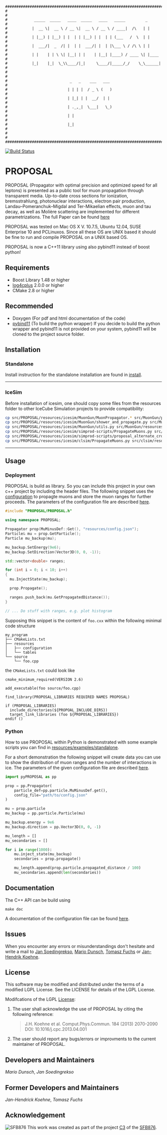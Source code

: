 ```
###############################################################################
#                                                                             #
#            _____  _____   ____  _____   ____   _____         _              #
#           |  __ \|  __ \ / __ \|  __ \ / __ \ / ____|  /\   | |             #
#           | |__) | |__) | |  | | |__) | |  | | (___   /  \  | |             #
#           |  ___/|  _  /| |  | |  ___/| |  | |\___ \ / /\ \ | |             #
#           | |    | | \ \| |__| | |    | |__| |____) / ____ \| |____         #
#           |_|    |_|  \_\\____/|_|     \____/|_____/_/    \_\______|        #
#                                                                             #
#                            _   _    ___   ___                               #
#                           | | | |  / _ \ (   )                              #
#                           | |_| | |  __/  | |                               #
#                           | ._,_|  \___|   \_)                              #
#                           | |                                               #
#                           |_|                                               #
#                                                                             #
###############################################################################
```

[![Build Status](https://travis-ci.org/tudo-astroparticlephysics/PROPOSAL.svg?branch=master)](https://travis-ci.org/tudo-astroparticlephysics/PROPOSAL)

# PROPOSAL #

PROPOSAL (Propagator with optimal precision and optimized speed for all
leptons) is presented as a public tool for muon propagation through transparent
media. Up-to-date cross sections for ionization, bremsstrahlung, photonuclear
interactions, electron pair production, Landau–Pomeranchuk–Migdal and
Ter-Mikaelian effects, muon and tau decay, as well as Molière scattering are
implemented for different parametrizations.
The full Paper can be found
[here](http://www.sciencedirect.com/science/article/pii/S0010465513001355)

PROPOSAL was tested on Mac OS X V. 10.7.5, Ubuntu 12.04, SUSE Enterprise 10 and PCLinuxos. Since
all these OS are UNIX based it should be fine to run and compile PROPOSAL on a UNIX based OS.

PROPOSAL is now a C++11 library using also pybind11 instead of boost python!

## Requirements ##

- Boost Library 1.48 or higher
- [log4cplus](https://github.com/log4cplus/log4cplus) 2.0.0 or higher
- CMake 2.8 or higher

## Recommended ##

- Doxygen (For pdf and html documentation of the code)
- [pybind11](https://github.com/pybind/pybind11)
  (To build the python wrapper)
  If you decide to build the python wrapper and pybind11 is not
  provided on your system, pybind11 will be cloned to the project
  source folder.

## Installation ##

### Standalone ###

Install instruction for the standalone installation
are found in [install](INSTALL.md).

---

### IceSim ###

Before installation of icesim, one should copy some files from the
resources folder to other IceCube Simulation projects to provide compatibility:

```sh
cp src/PROPOSAL/resources/icesim/MuonGun/MuonPropagator.* src/MuonGun/private/MuonGun/
cp src/PROPOSAL/resources/icesim/MuonGun/shower_and_propagate.py src/MuonGun/resources/scripts/
cp src/PROPOSAL/resources/icesim/MuonGun/utils.py src/MuonGun/resources/scripts/
cp src/PROPOSAL/resources/icesim/simprod-scripts/PropagateMuons.py src/simprod-scripts/python/segments/
cp src/PROPOSAL/resources/icesim/simprod-scripts/proposal_alternate_cross_sections.py src/simprod-scripts/resources/examples/proposal_alternate_cross_sections.py
cp src/PROPOSAL/resources/icesim/clsim/PropagateMuons.py src/clsim/resources/scripts/photonPaths/
```
---

## Usage ##

### Deployment ###

PROPOSAL is build as library. So you can include this project in your own
c++ project by including the header files. The following snippet uses the
[configuration](resources/config.json) to propagte muons and
store the muon ranges for further proceeds.
The parameters of the configuration file are described
[here](resources/config_docu.md).

```c++
#include "PROPOSAL/PROPOSAL.h"

using namespace PROPOSAL;

Propagator prop(MuMinusDef::Get(), "resources/config.json");
Particle& mu = prop.GetParticle();
Particle mu_backup(mu);

mu_backup.SetEnergy(9e6);
mu_backup.SetDirection(Vector3D(0, 0, -1));

std::vector<double> ranges;

for (int i = 0; i < 10; i++)
{
  mu.InjectState(mu_backup);

  prop.Propagate();

  ranges.push_back(mu.GetPropagatedDistance());
}

// ... Do stuff with ranges, e.g. plot histogram

```

Supposing this snippet is the content of `foo.cxx` within the
following minimal code structure

    my_program
    ├── CMakeLists.txt
    ├── resources
    │   ├── configuration
    │   └── tables
    └── source
        └── foo.cpp

the `CMakeLists.txt` could look like

```
cmake_minimum_required(VERSION 2.6)

add_executable(foo source/foo.cpp)

find_library(PROPOSAL_LIBRARIES REQUIRED NAMES PROPOSAL)

if (PROPOSAL_LIBRARIES)
  include_directories(${PROPOAL_INCLUDE_DIRS})
  target_link_libraries (foo ${PROPOSAL_LIBRARIES})
endif ()
```

### Python ###

How to use PROPOSAL within Python is demonstrated with some example
scripts you can find in
[resources/examples/standalone](resources/examples/standalone).

For a short demonstration the following snippet will create data you can use to
show the distribution of muon ranges and the number of interactions in ice.
The parameters of the given configuration file are described
[here](resources/config_docu.md).

```python
import pyPROPOSAL as pp

prop = pp.Propagator(
	particle_def=pp.particle.MuMinusDef.get(),
	config_file="path/to/config.json"
)

mu = prop.particle
mu_backup = pp.particle.Particle(mu)

mu_backup.energy = 9e6
mu_backup.direction = pp.Vector3D(0, 0, -1)

mu_length = []
mu_secondaries = []

for i in range(1000):
    mu.inject_state(mu_backup)
    secondaries = prop.propagate()

    mu_length.append(prop.particle.propagated_distance / 100)
    mu_secondaries.append(len(secondaries))
```

## Documentation ##

The C++ API can be build using

	make doc

A documentation of the configuration file can be found
[here](resources/config_docu.md).

## Issues ##

When you encounter any errors or misunderstandings don't hesitate and write a mail to
[Jan Soedingrekso](mailto:jan.soedingrekso@tu-dortmund.de),
[Mario Dunsch](mailto:mario.dunsch@tu-dortmund.de),
[Tomasz Fuchs](mailto:Tomasz.Fuchs@tu-dortmund.de) or
[Jan-Hendrik Koehne](mailto:Jan-Hendrik.Koehne@tu-dortmund.de).

## License ##

This software may be modified and distributed under the terms of
a modified LGPL License. See the LICENSE for details of the LGPL License.

Modifcations of the LGPL [License](LICENSE.md):

1. The user shall acknowledge the use of PROPOSAL by citing the following reference:

	> J.H. Koehne et al.
	> Comput.Phys.Commun. 184 (2013) 2070-2090
	> DOI: 10.1016/j.cpc.2013.04.001

2. The user should report any bugs/errors or improvments to the current maintainer of PROPOSAL.

## Developers and Maintainers ##

*Mario Dunsch*, *Jan Soedingrekso*

## Former Developers and Maintainers ##

*Jan-Hendrick Koehne*, *Tomasz Fuchs*

## Acknowledgement ##

![SFB876](https://raw.githubusercontent.com/wiki/tudo-astroparticlephysics/Cor-PlusPlus/images/sfb876.png)
This work was created as part of the project [C3](http://sfb876.tu-dortmund.de/SPP/sfb876-c3.html) of the [SFB876](http://sfb876.tu-dortmund.de/index.html).
